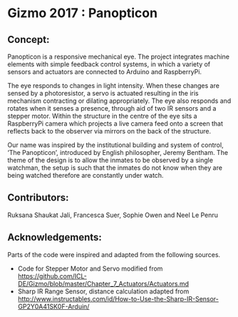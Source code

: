 # Gizmo 2017 : Panopticon

## Concept:

Panopticon is a responsive mechanical eye. The project integrates machine elements with simple feedback control systems, in which a variety of sensors and actuators are connected to Arduino and RaspberryPi.

The eye responds to changes in light intensity. When these changes are sensed by a photoresistor, a servo is actuated resulting in the iris mechanism contracting or dilating appropriately. The eye also responds and rotates when it senses a presence, through aid of two IR sensors and a stepper motor.  Within the structure in the centre of the eye sits a RaspberryPi camera which projects a live camera feed onto a screen that reflects back to the observer via mirrors on the back of the structure. 

Our name was inspired by the institutional building and system of control, ‘The Panopticon’, introduced by English philosopher, Jeremy Bentham. The theme of the design is to allow the inmates to be observed by a single watchman, the setup is such that the inmates do not know when they are being watched therefore are constantly under watch.

## Contributors:

Ruksana Shaukat Jali, Francesca Suer, Sophie Owen and Neel Le Penru

## Acknowledgements:

Parts of the code were inspired and adapted from the following sources. 
- Code for Stepper Motor and Servo modified from https://github.com/ICL-DE/Gizmo/blob/master/Chapter_7_Actuators/Actuators.md
- Sharp IR Range Sensor, distance calculation adapted from http://www.instructables.com/id/How-to-Use-the-Sharp-IR-Sensor-GP2Y0A41SK0F-Arduin/ 


